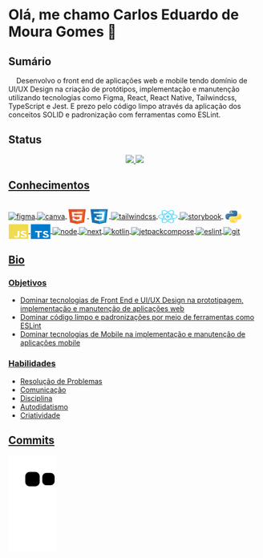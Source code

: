 # Olá, me chamo Carlos Eduardo de Moura Gomes 👋
## Sumário
<p>&nbsp;&nbsp;&nbsp;&nbsp;Desenvolvo o front end de aplicações web e mobile tendo domínio de UI/UX Design na criação de protótipos, implementação e manutenção utilizando tecnologias como Figma, React, React Native, Tailwindcss, TypeScript e Jest. E prezo pelo código limpo através da aplicação dos conceitos SOLID e padronização com ferramentas como ESLint.</p>

## Status
<div align="center">
  <a href="https://github.com/cemgthedev">
  <img height="160em" src="https://github-readme-stats.vercel.app/api?username=cemgthedev&show_icons=true&theme=github_dark&include_all_commits=true&count_private=true"/>
  <img height="160em" src="https://github-readme-stats.vercel.app/api/top-langs/?username=cemgthedev&layout=compact&langs_count=7&theme=github_dark"/>
</div>

## Conhecimentos
<div style="display: inline_block"><br>
  
  <img align="center" title="Figma" alt="figma" height="30" width="40" src="https://cdn.jsdelivr.net/gh/devicons/devicon/icons/figma/figma-original.svg" />
  <img align="center" title="Canva" alt="canva" height="30" width="40" src="https://cdn.jsdelivr.net/gh/devicons/devicon/icons/canva/canva-original.svg" />        
  <img align="center" title="HTML" alt="html" height="30" width="40" src="https://raw.githubusercontent.com/devicons/devicon/master/icons/html5/html5-original.svg">
  <img align="center" title="CSS" alt="css" height="30" width="40" src="https://raw.githubusercontent.com/devicons/devicon/master/icons/css3/css3-original.svg">
  <img align="center" title="Tailwindcss" alt="tailwindcss" height="30" width="40" src="https://cdn.jsdelivr.net/gh/devicons/devicon@latest/icons/tailwindcss/tailwindcss-original.svg" /> 
  <img align="center" title="React" alt="react" height="30" width="40" src="https://raw.githubusercontent.com/devicons/devicon/master/icons/react/react-original.svg">
  <img align="center" title="Storybook" alt="storybook" height="30" width="40" src="https://cdn.jsdelivr.net/gh/devicons/devicon/icons/storybook/storybook-original.svg" />        
  <img align="center" title="Python" alt="python" height="30" width="40" src="https://raw.githubusercontent.com/devicons/devicon/master/icons/python/python-original.svg">
  <img align="center" title="JavaScript" alt="javascript" height="30" width="40" src="https://raw.githubusercontent.com/devicons/devicon/master/icons/javascript/javascript-plain.svg">
  <img align="center" title="TypeScript" alt="typescript" height="30" width="40" src="https://raw.githubusercontent.com/devicons/devicon/master/icons/typescript/typescript-plain.svg">
  <img align="center" title="Node" alt="node" height="30" width="40" src="https://cdn.jsdelivr.net/gh/devicons/devicon/icons/nodejs/nodejs-original.svg" />
  <img align="center" title="Next" alt="next" height="30" width="40" src="https://cdn.jsdelivr.net/gh/devicons/devicon/icons/nextjs/nextjs-original.svg" />                  
  <img align="center" title="Kotlin" alt="kotlin" height="30" width="40" src="https://cdn.jsdelivr.net/gh/devicons/devicon@latest/icons/kotlin/kotlin-original.svg" />
  <img align="center" title="Jet Pack Compose" alt="jetpackcompose" height="30" width="40" src="https://cdn.jsdelivr.net/gh/devicons/devicon@latest/icons/jetpackcompose/jetpackcompose-original.svg" />
  <img align="center" title="ESLint" alt="eslint" height="30" width="40" src="https://cdn.jsdelivr.net/gh/devicons/devicon/icons/eslint/eslint-original.svg" />        
  <img align="center" title="Git" alt="git" height="30" width="40" src="https://cdn.jsdelivr.net/gh/devicons/devicon/icons/git/git-original.svg" />
</div>
  
## Bio
<div>
  <h3>Objetivos</h3>
  <ul>
    <li>Dominar tecnologias de Front End e UI/UX Design na prototipagem, implementação e manutenção de aplicações web</li>
    <li>Dominar código limpo e padronizações por meio de ferramentas como ESLint</li>
    <li>Dominar tecnologias de Mobile na implementação e manutenção de aplicações mobile</li>
  </ul>
  <h3>Habilidades</h3>
  <ul>
    <li>Resolução de Problemas</li>
    <li>Comunicação</li>
    <li>Disciplina</li>
    <li>Autodidatismo</li>
    <li>Criatividade</li>
  </ul>
</div>

## Commits
![snake gif](https://github.com/cemgthedev/cemgthedev/blob/output/github-contribution-grid-snake.svg)
